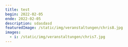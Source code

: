 ```yaml
---
title: test
begin: 2022-02-05
ende: 2022-02-05
description: sdasdasd
featuredImage: /static/img/veranstaltungen/chris8.jpg
images:
  - i: /static/img/veranstaltungen/chris7.jpg
---
```

